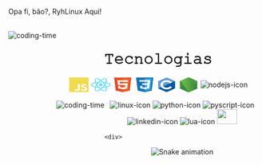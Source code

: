 Opa fi, bão?, RyhLinux Aqui!


<div  align="center"> 
  <div style="display: inline_block"><br>
    <img align="left" height="250" alt="coding-time" src="code.gif">
    <h1 align="center"> 𝚃𝚎𝚌𝚗𝚘𝚕𝚘𝚐𝚒𝚊𝚜 </h1>
    <img align="center" height="30" width="40" alt="js-icon"  src="https://raw.githubusercontent.com/devicons/devicon/master/icons/javascript/javascript-plain.svg">
    <img align="center" height="30" width="40" alt="react-icon" src="https://raw.githubusercontent.com/devicons/devicon/master/icons/react/react-original.svg">
    <img align="center" height="30" width="40" alt="html-icon" src="https://raw.githubusercontent.com/devicons/devicon/master/icons/html5/html5-original.svg">
    <img align="center" height="30" width="40" alt="css-icon" src="https://raw.githubusercontent.com/devicons/devicon/master/icons/css3/css3-original.svg">
    <img align="center" height="30" width="40" alt="c-icon" src="https://raw.githubusercontent.com/devicons/devicon/master/icons/c/c-original.svg">
    <img align="center" height="30" width="40" alt="nodejs-icon" src="https://raw.githubusercontent.com/devicons/devicon/master/icons/nodejs/nodejs-original.svg">
    <img align="center" height="30" width="40" alt="nodejs-icon" src="https://raw.githubusercontent.com/jmnote/z-icons/master/svg/cpp.svg">
    
<div  align="center"> 
  <div style="display: inline_block"><br>
    <img align="left" height="250" alt="coding-time" src="code.gif">
    <img alifn="center" height="30" width="40" alt="linux-icon" src="https://cdn.jsdelivr.net/gh/devicons/devicon@latest/icons/linux/linux-original.svg" />
    <img alifn="center" height="30" width="40" alt="python-icon" src="https://cdn.jsdelivr.net/gh/devicons/devicon@latest/icons/python/python-original.svg" />
    <img alifn="center" height="30" width="40" alt="pyscript-icon" src="https://cdn.jsdelivr.net/gh/devicons/devicon@latest/icons/pyscript/pyscript-original-wordmark.svg" />
    <img alifn="center" height="30" width="40" alt="linkedin-icon" src="https://cdn.jsdelivr.net/gh/devicons/devicon@latest/icons/linkedin/linkedin-original.svg" />
    <img alifn="center" height="30" width="40" alt="lua-icon" src="https://cdn.jsdelivr.net/gh/devicons/devicon@latest/icons/lua/lua-original.svg" />  
    <img alifn="center" height="30" width="40" alt"latex-icon" src="https://cdn.jsdelivr.net/gh/devicons/devicon@latest/icons/latex/latex-original.svg" /> 
    
    <div>                                                                                                                                                                                                                                                                                                                                                                               
  
  
  ![Snake animation](https://github.com/LuigiGF/LuigiGF/blob/output/github-contribution-grid-snake.svg)
